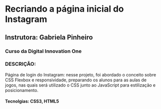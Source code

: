 # Recriando a página inicial do Instagram

## Instrutora: Gabriela Pinheiro

### Curso da Digital Innovation One

### DESCRIÇÃO:

Página de login do Instagram: nesse projeto, foi abordado o conceito sobre CSS Flexbox e responsividade, preparando os alunos para as aulas de jogos, nas quais será utilizado o CSS junto ao JavaScript para estilização e posicionamento.

#### Tecnolgias: CSS3, HTML5

